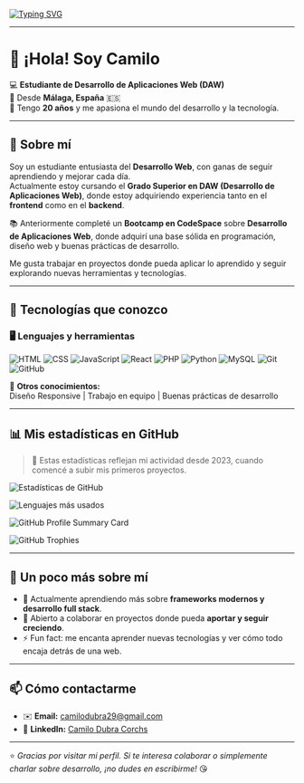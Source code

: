 <!-- Encabezado animado -->
[![Typing SVG](https://readme-typing-svg.demolab.com?font=Fira+Code&duration=3000&pause=1000&color=F75C7E&center=true&vCenter=true&width=435&lines=%C2%A1Hola!+Soy+Camilo+👋;Desarrollador+Web+desde+M%C3%A1laga+🇪🇸;Apasionado+por+la+tecnolog%C3%ADa+y+el+aprendizaje+constante)](https://git.io/typing-svg)

---

# 👋 ¡Hola! Soy Camilo

💻 **Estudiante de Desarrollo de Aplicaciones Web (DAW)**  
📍 Desde **Málaga, España** 🇪🇸  
🎂 Tengo **20 años** y me apasiona el mundo del desarrollo y la tecnología.

---

## 🚀 Sobre mí

Soy un estudiante entusiasta del **Desarrollo Web**, con ganas de seguir aprendiendo y mejorar cada día.  
Actualmente estoy cursando el **Grado Superior en DAW (Desarrollo de Aplicaciones Web)**, donde estoy adquiriendo experiencia tanto en el **frontend** como en el **backend**.

📚 Anteriormente completé un **Bootcamp en CodeSpace** sobre **Desarrollo de Aplicaciones Web**, donde adquirí una base sólida en programación, diseño web y buenas prácticas de desarrollo.

Me gusta trabajar en proyectos donde pueda aplicar lo aprendido y seguir explorando nuevas herramientas y tecnologías.

---

## 🧠 Tecnologías que conozco

### 🖥️ Lenguajes y herramientas

![HTML](https://img.shields.io/badge/HTML5-E34F26?style=for-the-badge&logo=html5&logoColor=white)
![CSS](https://img.shields.io/badge/CSS3-1572B6?style=for-the-badge&logo=css3&logoColor=white)
![JavaScript](https://img.shields.io/badge/JavaScript-F7DF1E?style=for-the-badge&logo=javascript&logoColor=black)
![React](https://img.shields.io/badge/React-20232A?style=for-the-badge&logo=react&logoColor=61DAFB)
![PHP](https://img.shields.io/badge/PHP-777BB4?style=for-the-badge&logo=php&logoColor=white)
![Python](https://img.shields.io/badge/Python-3776AB?style=for-the-badge&logo=python&logoColor=white)
![MySQL](https://img.shields.io/badge/MySQL-005C84?style=for-the-badge&logo=mysql&logoColor=white)
![Git](https://img.shields.io/badge/Git-F05032?style=for-the-badge&logo=git&logoColor=white)
![GitHub](https://img.shields.io/badge/GitHub-181717?style=for-the-badge&logo=github&logoColor=white)

🧩 **Otros conocimientos:**  
Diseño Responsive | Trabajo en equipo | Buenas prácticas de desarrollo

---

## 📊 Mis estadísticas en GitHub

> 🔹 Estas estadísticas reflejan mi actividad desde 2023, cuando comencé a subir mis primeros proyectos.

![Estadísticas de GitHub](https://github-readme-stats.vercel.app/api?username=camiliillo18&show_icons=true&theme=radical)

![Lenguajes más usados](https://github-readme-stats.vercel.app/api/top-langs/?username=camiliillo18&layout=compact&theme=radical)

![GitHub Profile Summary Card](https://github-profile-summary-cards.vercel.app/api/cards/profile-details?username=camiliillo18&theme=radical)

![GitHub Trophies](https://github-profile-trophy.vercel.app/?username=camiliillo18&theme=radical&no-frame=false&no-bg=false&margin-w=4)

---

## 💬 Un poco más sobre mí

- 🌱 Actualmente aprendiendo más sobre **frameworks modernos y desarrollo full stack**.  
- 🤝 Abierto a colaborar en proyectos donde pueda **aportar y seguir creciendo**.  
- ⚡ Fun fact: me encanta aprender nuevas tecnologías y ver cómo todo encaja detrás de una web.

---

## 📫 Cómo contactarme

- ✉️ **Email:** [camilodubra29@gmail.com](mailto:camilodubra29@gmail.com)  
- 💼 **LinkedIn:** [Camilo Dubra Corchs](https://www.linkedin.com/in/camilo-dubra-corchs)  

---

⭐️ *Gracias por visitar mi perfil. Si te interesa colaborar o simplemente charlar sobre desarrollo, ¡no dudes en escribirme!* 😘
